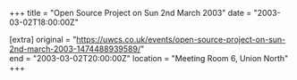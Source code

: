 +++
title = "Open Source Project on Sun 2nd March 2003"
date = "2003-03-02T18:00:00Z"

[extra]
original = "https://uwcs.co.uk/events/open-source-project-on-sun-2nd-march-2003-1474488939589/"    
end = "2003-03-02T20:00:00Z"
location = "Meeting Room 6, Union North"
+++



